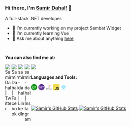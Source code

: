 ### Hi there, I'm [Samir Dahal!](https://samirdahal.info.np) 👋

A full-stack .NET developer.

- 🔭 I’m currently working on my project Sambat Widget
- 🌱 I’m currently learning Vue
- 💬 Ask me about anything [here](https://github.com/samir-dahal/samir-dahal/issues)

<br/>

**You can also find me at:**

[![](https://vistr.dev/badge?repo=elfocrash.elfocrash&corners=round&color=fa8072&leftcolor=87CEEB)](https://github.com/Elfocrash/vistr.dev)
<a href="https://twitter.com/rimasdahal">
<img align="left" alt="Samir Dahal | Twitter" width="21px" src="https://abs.twimg.com/favicons/twitter.ico" />
</a>
<a href="https://facebook.com/lahadrimas">
<img align="left" alt="Samir Dahal | Facebook" width="21px" src="https://static.xx.fbcdn.net/rsrc.php/yD/r/d4ZIVX-5C-b.ico" />
</a>
<a href="https://www.linkedin.com/in/samir-dahal/">
<img align="left" alt="samir-dahal | LinkedIn" width="21px" src="https://static-exp1.licdn.com/sc/h/al2o9zrvru7aqj8e1x2rzsrca" />
</a>
<a href="https://instagram.com/_samirdahal">
<img align="left" alt="samir-dahal | Instagram" width="21px" src="https://www.instagram.com/static/images/ico/favicon-192.png/68d99ba29cc8.png" />
</a>
<br/>

**Languages and Tools:**

<code><img height="20" src="https://raw.githubusercontent.com/github/explore/80688e429a7d4ef2fca1e82350fe8e3517d3494d/topics/csharp/csharp.png"></code>
<code><img height="20" src="https://raw.githubusercontent.com/github/explore/93d8a67084f94b2a444e510199a6e7622e5b09a3/topics/dotnet/dotnet.png"></code>
<code><img height="20" src="https://raw.githubusercontent.com/github/explore/96943574ba0c0340ba6ea1e6f768e9abe43e34e1/topics/sql-server/sql-server.png"></code>
<code><img height="20" src="https://raw.githubusercontent.com/github/explore/80688e429a7d4ef2fca1e82350fe8e3517d3494d/topics/javascript/javascript.png"></code>
<code><img height="20" src="https://raw.githubusercontent.com/github/explore/80688e429a7d4ef2fca1e82350fe8e3517d3494d/topics/react/react.png"></code>

<!-- <code><img height="20" src="https://raw.githubusercontent.com/github/explore/80688e429a7d4ef2fca1e82350fe8e3517d3494d/topics/typescript/typescript.png"></code> -->

<!-- <code><img height="20" src="https://raw.githubusercontent.com/github/explore/5c058a388828bb5fde0bcafd4bc867b5bb3f26f3/topics/graphql/graphql.png"></code> -->

<br/>

<p >

<a href="https://github.com/samir-dahal">
  <img align="center" src="https://github-readme-stats.vercel.app/api?username=samir-dahal&show_icons=true&include_all_commits=true&hide=contribs&count_private=true&line_height=32" alt="Samir's GitHub Stats" />
</a>

<a href="https://github.com/samir-dahal">
  <img align="center" src="https://github-readme-stats.vercel.app/api/top-langs/?username=samir-dahal&show_icons=true&langs_count=3&layout=default&hide_border=false" alt="Samir's GitHub Stats"/>
</a>

</p>
